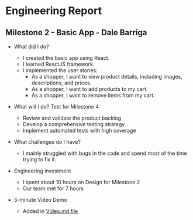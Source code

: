 # Engineering Report

## Milestone 2 - Basic App - Dale Barriga

- What did I do?

  - I created the basic app using React.
  - I learned ReactJS framework.
  - I implemented the user stories:
    - As a shopper, I want to view product details, including images, descriptions, and prices.
    - As a shopper, I want to add products to my cart.
    - As a shopper, I want to remove items from my cart.

- What will I do? Test for Milestone 4

  - Review and validate the product backlog
  - Develop a comprehensive testing strategy
  - Implement automated tests with high coverage

- What challenges do I have?
  - I mainly struggled with bugs in the code and spend most of the time trying to fix it.
- Engineering investment
  - I spent about 10 hours on Design for Milestone 2
  - Our team met for 7 hours
- 5-minute Video Demo
  - Added in [Video.md file](Video.md)

